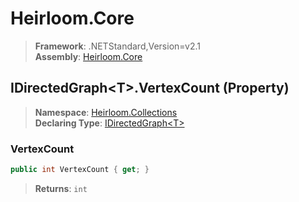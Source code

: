 # Heirloom.Core

> **Framework**: .NETStandard,Version=v2.1  
> **Assembly**: [Heirloom.Core][0]

## IDirectedGraph\<T>.VertexCount (Property)

> **Namespace**: [Heirloom.Collections][0]  
> **Declaring Type**: [IDirectedGraph\<T>][1]

### VertexCount

```cs
public int VertexCount { get; }
```

> **Returns**: `int`

[0]: ../../../Heirloom.Core.md
[1]: ../IDirectedGraph[T].md
